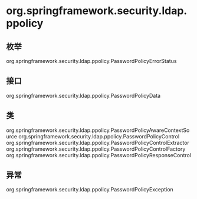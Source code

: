 # org.springframework.security.ldap.ppolicy

## 枚举

org.springframework.security.ldap.ppolicy.PasswordPolicyErrorStatus

## 接口

org.springframework.security.ldap.ppolicy.PasswordPolicyData

## 类

org.springframework.security.ldap.ppolicy.PasswordPolicyAwareContextSource
org.springframework.security.ldap.ppolicy.PasswordPolicyControl
org.springframework.security.ldap.ppolicy.PasswordPolicyControlExtractor
org.springframework.security.ldap.ppolicy.PasswordPolicyControlFactory
org.springframework.security.ldap.ppolicy.PasswordPolicyResponseControl

## 异常

org.springframework.security.ldap.ppolicy.PasswordPolicyException




